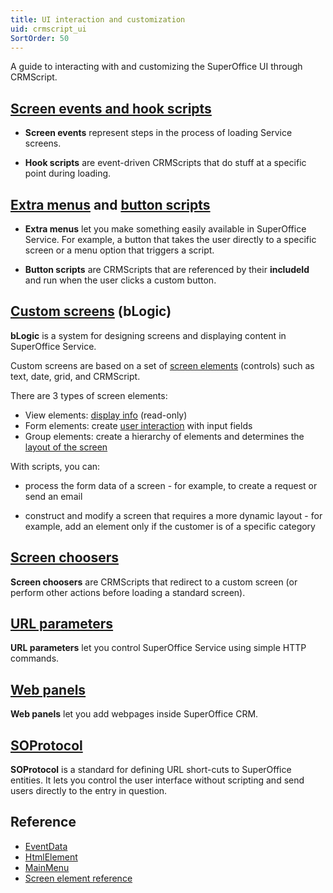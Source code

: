 ```yaml
---
title: UI interaction and customization
uid: crmscript_ui
SortOrder: 50
---
```


A guide to interacting with and customizing the SuperOffice UI through CRMScript.

## [Screen events and hook scripts](@screen_events_and_hook_scripts)

* **Screen events** represent steps in the process of loading Service screens.

* **Hook scripts** are event-driven CRMScripts that do stuff at a specific point during loading.

## [Extra menus](@extra_menus) and [button scripts](@crmscript_button_scripts)

* **Extra menus** let you make something easily available in SuperOffice Service. For example, a button that takes the user directly to a specific screen or a menu option that triggers a script.

* **Button scripts** are CRMScripts that are referenced by their **includeId** and run when the user clicks a custom button.

## [Custom screens](@blogic_create_custom_screen) (bLogic)

**bLogic** is a system for designing screens and displaying content in SuperOffice Service.

Custom screens are based on a set of [screen elements](@blogic_add_screen_element) (controls) such as text, date, grid, and CRMScript.

There are 3 types of screen elements:

* View elements: [display info](@blogic_view_elements) (read-only)
* Form elements: create [user interaction](@blogic_form_elements) with input fields
* Group elements: create a hierarchy of elements and determines the [layout of the screen](@blogic_layout)

With scripts, you can:

* process the form data of a screen - for example, to create a request or send an email

* construct and modify a screen that requires a more dynamic layout - for example, add an element only if the customer is of a specific category

## [Screen choosers](@screen_choosers)

**Screen choosers** are CRMScripts that redirect to a custom screen (or perform other actions before loading a standard screen).

## [URL parameters](@url_parameters)

**URL parameters** let you control SuperOffice Service using simple HTTP commands.

## [Web panels](@web_panels)

**Web panels** let you add webpages inside SuperOffice CRM.

## [SOProtocol](@so_protocol)

**SOProtocol** is a standard for defining URL short-cuts to SuperOffice entities. It lets you control the user interface without scripting and send users directly to the entry in question.

## Reference

* [EventData](@crmscript_eventdata)
* [HtmlElement](@crmscript_htmlelement)
* [MainMenu](@crmscript_main_menu)
* [Screen element reference](@blogic_elements)
